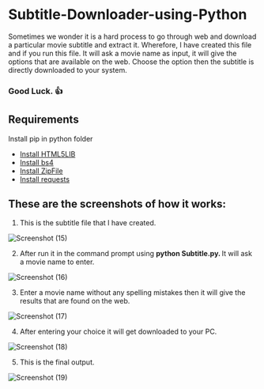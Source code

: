 # Subtitle-Downloader-using-Python

<p>
  Sometimes we wonder it is a hard process to go through web and download a particular movie subtitle and extract it. Wherefore, I have created this file and if you run this file. It will ask a movie name as input, it will give the options that are available on the web. Choose the option then the subtitle is directly downloaded to your system. <h3> Good Luck. 👍</h3> 
</p>

## Requirements
Install pip  in python folder
<ul>
  <li> <a href = "https://pypi.org/project/html5lib/" target="_blank" >Install HTML5LIB </a> </li>
  <li> <a href = "https://pypi.org/project/beautifulsoup4/" target="_blank" >Install bs4 </a> </li>
  <li> <a href = "https://pypi.org/project/zipfile36/" target="_blank" >Install ZipFile </a> </li> 
  <li> <a href = "https://pypi.org/project/requests/" target="_blank" >Install requests </a> </li> 
    
</ul>

## These are the screenshots of how it works:

1. This is the subtitle file that I have created.

![Screenshot (15)](https://user-images.githubusercontent.com/56466485/72318649-d72fa280-36c2-11ea-9766-21277912758e.png)

2. After run it in the command prompt using <b> python Subtitle.py. </b>It will ask a movie name to enter.

![Screenshot (16)](https://user-images.githubusercontent.com/56466485/72318712-0219f680-36c3-11ea-9e1a-725a88c03187.png)

3. Enter a movie name without any spelling mistakes then it will give the results that are found on the web.

![Screenshot (17)](https://user-images.githubusercontent.com/56466485/72318722-06deaa80-36c3-11ea-9e88-6f46232244e8.png)

4. After entering your choice it will get downloaded to your PC.

![Screenshot (18)](https://user-images.githubusercontent.com/56466485/72318740-18c04d80-36c3-11ea-8c40-9f2553c147e2.png)

5. This is the final output.

![Screenshot (19)](https://user-images.githubusercontent.com/56466485/72318748-1eb62e80-36c3-11ea-8400-1faafc4fccff.png)



